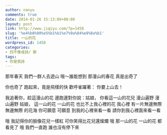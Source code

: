 ```yaml
---
author: nanyu
comments: true
date: 2014-01-26 15:13:09+00:00
layout: post
link: http://www.jiqiyu.com/?p=1458
slug: '%e4%b8%80%e5%b1%b1%e7%9a%84%e8%8a%b1'
title: 一山的花
wordpress_id: 1458
categories:
- 四不像或詩/ 歌
tags:
- 你是我詩
---
```


那年春天
我們一群人去遊山
哦～誰能想到
那漫山的春花
真是出奇了

你也奇了
跑起來，竟是飛樣的快
歡呼雀躍著：
你要上山去！

我追著你，趁這漫山的花
邊跑邊對你說：姑娘，
你看這一山的花兒
漫山遍野 漫山遍野
姑娘，
這一山的花 一山的花
也比不上我心裡的花 我心裡
有一片無邊無際 無邊無際
的花海
你可願意 可願意
到我的心裡來看一看
請你到我心裡面來看一看

哦
我記得你的臉像花兒一樣紅
可你笑得比花兒還燦爛
哦
那一山的花 一山的花
都看見了
哦
我們一直跑
誰也沒有停下來
